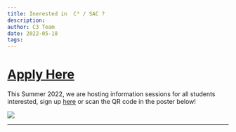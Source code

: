 ```yaml
---
title: Inerested in  C³ / SAC ?
description: 
author: C3 Team
date: 2022-05-18
tags:
---
```

# [Apply Here](https://docs.google.com/forms/d/1kb2SrmhBWBGBGX-pA10cE7VfThwaBSOoj1FK3vLFveM/edit)
 
This Summer 2022, we are hosting information sessions for all students interested, sign up [here](https://forms.gle/8j6GAaDwQZefcFSu8) or scan the QR code in the poster below!


![](https://i.ibb.co/xmdRDjf/C3-Summer-2022-Recruiting-Poster.png)

---


